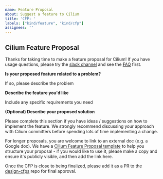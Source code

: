 ```yaml
---
name: Feature Proposal
about: Suggest a feature to Cilium
title: 'CFP: '
labels: ["kind/feature", "kind/cfp"]
assignees: ''
---
```


## Cilium Feature Proposal

Thanks for taking time to make a feature proposal for Cilium! If you have usage questions, please try the [slack channel](https://slack.cilium.io) and see the [FAQ](https://github.com/cilium/cilium/issues?utf8=%E2%9C%93&q=is:issue+label:kind/question+) first.

**Is your proposed feature related to a problem?**

If so, please describe the problem

**Describe the feature you'd like**

Include any specific requirements you need

**(Optional) Describe your proposed solution**

Please complete this section if you have ideas / suggestions on how to implement the feature. We strongly recommend discussing your approach with Cilium committers before spending lots of time implementing a change.

For longer proposals, you are welcome to link to an external doc (e.g. a Google doc). We have a [Cilium Feature Proposal template](https://docs.google.com/document/d/1vtE82JExQHw8_-pX2Uhq5acN1BMPxNlS6cMQUezRTWg/edit) to help you structure your proposal - if you would like to use it, please make a copy and ensure it's publicly visible, and then add the link here.

Once the CFP is close to being finalized, please add it as a PR to the [design-cfps](https://github.com/cilium/design-cfps) repo for final approval.
